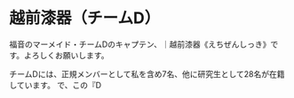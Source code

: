 # 越前漆器（チームD）

福音のマーメイド・チームDのキャプテン、｜越前漆器《えちぜんしっき》です。よろしくお願いします。

チームDには、正規メンバーとして私を含め7名、他に研究生として28名が在籍しています。
で、この『D
<!--stackedit_data:
eyJoaXN0b3J5IjpbNTMxMjUxNDQ4LC00NjI3NTg3NjgsODI0MD
A0MzcyLC0xNjA1NzA5NzYwXX0=
-->